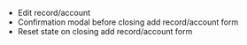 - Edit record/account
- Confirmation modal before closing add record/account form
- Reset state on closing add record/account form
